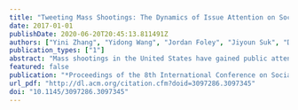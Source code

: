 ```yaml
---
title: "Tweeting Mass Shootings: The Dynamics of Issue Attention on Social Media"
date: 2017-01-01
publishDate: 2020-06-20T20:45:13.811491Z
authors: ["Yini Zhang", "Yidong Wang", "Jordan Foley", "Jiyoun Suk", "Devin Conathan"]
publication_types: ["1"]
abstract: "Mass shootings in the United States have gained public attention in the past decade and have elicited heated debate over firearm regulations. Meanwhile, social media outlets like Twitter have become a central platform for such attention. In this paper, we propose to detect patterns of issue attention on mass shootings by tracing the volume of relevant tweets. We compiled two datasets using both traditional and computational methods. One dataset is of mass shooting events, and the other is of tweets about mass shootings on Twitter. Our focus is twofold, as we conceptualize social media discourse as both an indicator and a construction of issue attention. First, we examine the longitudinal trend of issue attention in association to mass shooting events. Second, we deconstruct the issue attention into discursive themes and check the variation among those themes. We explore how mass shooting event features affect the ebbs and flows of issue attention."
featured: false
publication: "*Proceedings of the 8th International Conference on Social Media & Society - #SMSociety17*"
url_pdf: "http://dl.acm.org/citation.cfm?doid=3097286.3097345"
doi: "10.1145/3097286.3097345"
---
```


